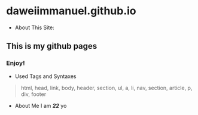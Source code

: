 # daweiimmanuel.github.io


* About This Site:
## This is my github pages
### Enjoy!
- Used Tags and Syntaxes
> html, head, link, body, header, section, ul, a, li, nav, section, article, p, div, footer
- About Me
I am **_22_** yo
